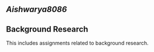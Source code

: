 ## **_Aishwarya8086_**
## **Background Research**
This includes assignments related to background research.
